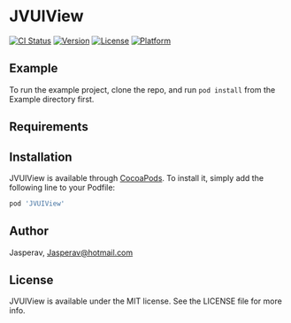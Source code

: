 # JVUIView

[![CI Status](https://img.shields.io/travis/Jasperav/JVUIView.svg?style=flat)](https://travis-ci.org/Jasperav/JVUIView)
[![Version](https://img.shields.io/cocoapods/v/JVUIView.svg?style=flat)](https://cocoapods.org/pods/JVUIView)
[![License](https://img.shields.io/cocoapods/l/JVUIView.svg?style=flat)](https://cocoapods.org/pods/JVUIView)
[![Platform](https://img.shields.io/cocoapods/p/JVUIView.svg?style=flat)](https://cocoapods.org/pods/JVUIView)

## Example

To run the example project, clone the repo, and run `pod install` from the Example directory first.

## Requirements

## Installation

JVUIView is available through [CocoaPods](https://cocoapods.org). To install
it, simply add the following line to your Podfile:

```ruby
pod 'JVUIView'
```

## Author

Jasperav, Jasperav@hotmail.com

## License

JVUIView is available under the MIT license. See the LICENSE file for more info.

